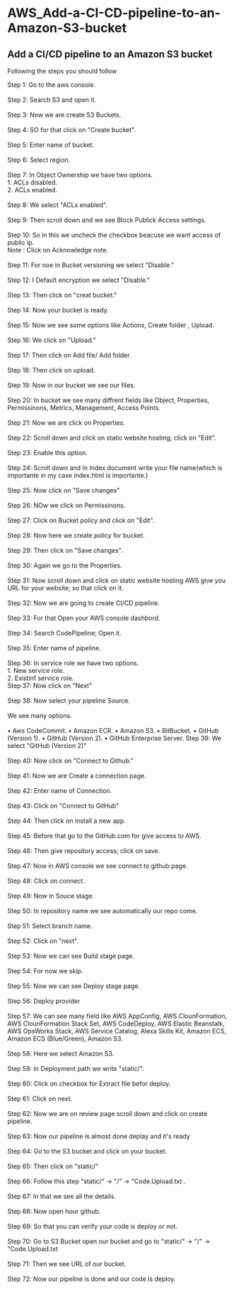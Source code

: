 # AWS_Add-a-CI-CD-pipeline-to-an-Amazon-S3-bucket


<H2>Add a CI/CD pipeline to an Amazon S3 bucket</H2>

Following the steps you should follow

Step 1: Go to the aws console.<br><br>
Step 2: Search S3 and open it.<br><br>
Step 3: Now we are create S3 Buckets.<br><br>
Step 4: SO for that click on "Create bucket".<br><br>
Step 5: Enter name of bucket. <br><br>
Step 6: Select region.<br><br>
Step 7: In Object Ownership we have two options.<br>
	1. ACLs disabled.<br>
	2. ACLs enabled.<br><br>
Step 8: We select "ACLs enabled".<br><br>
Step 9: Then scroll down and we see Block Publick Access settings.<br><br>
Step 10: So in this we uncheck the checkbox beacuse we want access of public ip.<br>
Note : Click on Acknowledge note.<br><br>
Step 11: For noe in Bucket versioning we select "Disable."<br><br>
Step 12: I Default encryption we select "Disable."<br><br>
Step 13: Then click on "creat bucket."<br><br>
Step 14: Now your bucket is ready.<br><br>
Step 15: Now we see some options like Actions, Create folder , Upload.<br><br>
Step 16: We click on "Upload."<br><br>
Step 17: Then click on Add file/ Add folder.<br><br>
Step 18: Then click on upload.<br><br>
Step 19: Now in our bucket we see our files.<br><br>
Step 20: In bucket we see many diffrent fields like Object, Properties, Permissinons, Metrics, Management, Access Points.<br><br>
Step 21: Now we are click on Properties.<br><br>
Step 22: Scroll down and click on static website hosting; click on "Edit".<br><br>
Step 23: Enable this option.<br><br>
Step 24: Scroll down and In Index document write your file name(which is importante in my case index.html is importante.)<br><br>
Step 25: Now click on "Save changes"<br><br>
Step 26: NOw we click on Permissinons.<br><br>
Step 27: Click on Bucket policy and click on "Edit".<br><br>
Step 28: Now here we create policy for bucket.<br><br>
Step 29: Then click on "Save changes".<br><br>
Step 30: Again we go to the Properties.<br><br>
Step 31: Now scroll down and click on static website hosting AWS give you URL for your website; so that click on it.<br><br>
Step 32: Now we are going to create CI/CD pipeline.<br><br>
Step 33: For that Open your AWS console dashbord.<br><br>
Step 34: Search CodePipeline; Open it.<br><br>
Step 35: Enter name of pipeline.<br><br>
Step 36: In service role we have two options.<br>
	1. New service role.<br>
	2. Existinf service role.<br>
Step 37: Now click on "Next"<br><br>
Step 38: Now select your pipeline Source.<br><br>
We see many options.<br><br>
•  Aws CodeCommit.
•  Amazon ECR.
•  Amazon S3.
•  BitBucket.
•  GitHub (Version 1).
•  GitHub (Version 2).
•  GitHub Enterprise Server.
Step 39: We select "GitHub (Version 2)"<br><br>
Step 40: Now click on "Connect to Github."<br><br>
Step 41: Now we are Create a connection page.<br><br>
Step 42: Enter name of Connection.<br><br>
Step 43: Click on "Connect to GitHub"<br><br>
Step 44: Then click on install a new app.<br><br>
Step 45: Before that go to the GitHub.com for give access to AWS.<br><br>
Step 46: Then give repository access; click on save.<br><br>
Step 47: Now in AWS console we see connect to github page.<br><br>
Step 48: Click on connect.<br><br>
Step 49: Now in Souce stage.<br><br>
Step 50: In repository name we see automatically our repo come.<br><br>
Step 51: Select branch name.<br><br>
Step 52: Click on "next".<br><br>
Step 53: Now we can see Build stage page.<br><br>
Step 54: For now we skip.<br><br>
Step 55: Now we can see Deploy stage page.<br><br>
Step 56: Deploy provider <br><br>
Step 57: We can see many field like AWS AppConfig, AWS ClounFormation, AWS ClounFormation Stack Set, AWS CodeDeploy, AWS Elastic Beanstalk, AWS OpsWorks Stack, AWS Service Catalog, Alexa Skills Kit, Amazon ECS, Amazon ECS (Blue/Green), Amazon S3.<br><br>
Step 58: Here we select Amazon S3.<br><br>
Step 59: In Deployment path we write "static/".<br><br>
Step 60: Click on checkbox for Extract file befor deploy.<br><br>
Step 61: Click on next.<br><br>
Step 62: Now we are on review page scroll down and click on create pipeline.<br><br>
Step 63: Now our pipeline is almost done deplay and it's ready <br><br>
Step 64: Go to the S3 bucket and click on your bucket.<br><br>
Step 65: Then click on "static/"<br><br>
Step 66: Follow this step "static/" -> "/" -> "Code.Upload.txt .<br><br>
Step 67: In that we see all the details.<br><br>
Step 68: Now open hour github.<br><br>
Step 69: So that you can verify your code is deploy or not.<br><br>
Step 70: Go to S3 Bucket open our bucket and go to "static/" -> "/" -> "Code.Upload.txt <br><br>
Step 71: Then we see URL of our bucket.<br><br>
Step 72: Now our pipeline is done and our code is deploy.<br><br>
